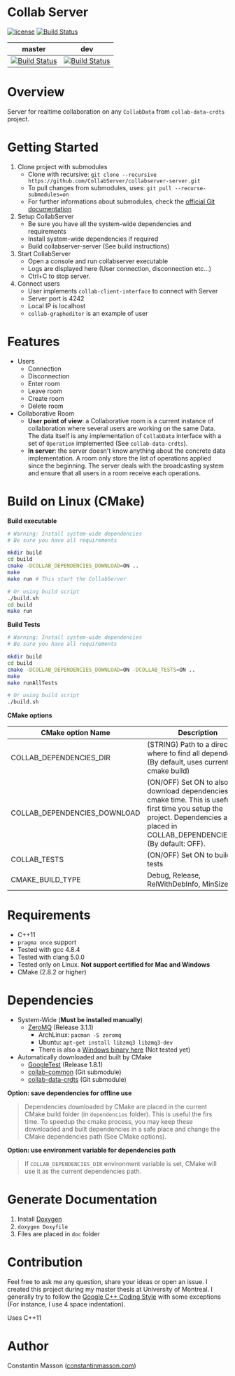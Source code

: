 # Collab Server

[![license](https://img.shields.io/badge/license-LGPLv3.0-blue.svg)](https://github.com/CollabServer/collabserver-server/blob/dev/LICENSE.txt)
[![Build Status](https://travis-ci.org/CollabServer/collabserver-server.svg?branch=master)](https://travis-ci.org/CollabServer/collabserver-server)

| master | dev |
| :-----: | :-----: |
| [![Build Status](https://travis-ci.org/CollabServer/collabserver-server.svg?branch=master)](https://travis-ci.org/CollabServer/collabserver-server) | [![Build Status](https://travis-ci.org/CollabServer/collabserver-server.svg?branch=dev)](https://travis-ci.org/CollabServer/collabserver-server) |


# Overview
Server for realtime collaboration on any `CollabData` from `collab-data-crdts`
project.


# Getting Started
1. Clone project with submodules
    - Clone with recursive: `git clone --recursive https://github.com/CollabServer/collabserver-server.git`
    - To pull changes from submodules, uses: `git pull --recurse-submodules=on`
    - For further informations about submodules, check the [official Git documentation](https://git-scm.com/book/en/v2/Git-Tools-Submodules)
1. Setup CollabServer
    - Be sure you have all the system-wide dependencies and requirements
    - Install system-wide dependencies if required
    - Build collabserver-server (See build instructions)
1. Start CollabServer
    - Open a console and run collabserver executable
    - Logs are displayed here (User connection, disconnection etc...)
    - Ctrl+C to stop server.
1. Connect users
    - User implements `collab-client-interface` to connect with Server
    - Server port is 4242
    - Local IP is localhost
    - `collab-grapheditor` is an example of user


# Features
- Users
    - Connection
    - Disconnection
    - Enter room
    - Leave room
    - Create room
    - Delete room
- Collaborative Room
    - **User point of view**:
    a Collaborative room is a current instance of collaboration where several
    users are working on the same Data. The data itself is any implementation
    of `CollabData` interface with a set of `Operation` implemented
    (See `collab-data-crdts`).
    - **In server**:
    the server doesn't know anything about the concrete data implementation.
    A room only store the list of operations applied since the beginning.
    The server deals with the broadcasting system and ensure that all users in
    a room receive each operations.


# Build on Linux (CMake)
**Build executable**
```bash
# Warning: Install system-wide dependencies
# Be sure you have all requirements

mkdir build
cd build
cmake -DCOLLAB_DEPENDENCIES_DOWNLOAD=ON ..
make
make run # This start the CollabServer

# Or using build script
./build.sh
cd build
make run
```

**Build Tests**
```bash
# Warning: Install system-wide dependencies
# Be sure you have all requirements

mkdir build
cd build
cmake -DCOLLAB_DEPENDENCIES_DOWNLOAD=ON -DCOLLAB_TESTS=ON ..
make
make runAllTests

# Or using build script
./build.sh
```

**CMake options**

| CMake option Name | Description |
| --- | --- |
| COLLAB_DEPENDENCIES_DIR | (STRING) Path to a directory where to find all dependencies (By default, uses current cmake build) |
| COLLAB_DEPENDENCIES_DOWNLOAD | (ON/OFF) Set ON to also download dependencies at cmake time. This is useful the first time you setup the project. Dependencies are placed in COLLAB_DEPENDENCIES_DIR. (By default: OFF).|
| COLLAB_TESTS | (ON/OFF) Set ON to build unit tests |
| CMAKE_BUILD_TYPE | Debug, Release, RelWithDebInfo, MinSizeRel |


# Requirements
- C++11
- `pragma once` support
- Tested with gcc 4.8.4
- Tested with clang 5.0.0
- Tested only on Linux. **Not support certified for Mac and Windows**
- CMake (2.8.2 or higher)


# Dependencies
- System-Wide (**Must be installed manually**)
    - [ZeroMQ](http://zeromq.org/) (Release 3.1.1)
        - ArchLinux: `pacman -S zeromq`
        - Ubuntu: `apt-get install libzmq3 libzmq3-dev`
        - There is also a [Windows binary here](http://zeromq.org/distro:microsoft-windows) (Not tested yet)
- Automatically downloaded and built by CMake
    - [GoogleTest](https://github.com/google/googletest) (Release 1.8.1)
    - [collab-common](https://github.com/CollabServer/collab-common.git) (Git submodule)
    - [collab-data-crdts](https://github.com/CollabServer/collab-data-crdts.git) (Git submodule)

**Option: save dependencies for offline use**
> Dependencies downloaded by CMake are placed in the current CMake build folder
> (in `dependencies` folder).
> This is useful the firs time.
> To speedup the cmake process, you may keep these downloaded and built dependencies
> in a safe place and change the CMake dependencies path (See CMake options).

**Option: use environment variable for dependencies path**
> If `COLLAB_DEPENDENCIES_DIR` environment variable is set, CMake will use
> it as the current dependencies path.


# Generate Documentation
1. Install [Doxygen](https://www.stack.nl/~dimitri/doxygen/)
1. `doxygen Doxyfile`
1. Files are placed in `doc` folder


# Contribution
Feel free to ask me any question, share your ideas or open an issue.
I created this project during my master thesis at University of Montreal.
I generally try to follow the [Google C++ Coding Style](https://google.github.io/styleguide/cppguide.html)
with some exceptions (For instance, I use 4 space indentation).

Uses C++11


# Author
Constantin Masson ([constantinmasson.com](http://constantinmasson.com/))


